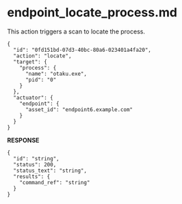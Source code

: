 
# endpoint_locate_process.md

This action triggers a scan to locate the process.

```
{
  "id": "0fd151bd-07d3-40bc-80a6-023401a4fa20",
  "action": "locate",
  "target": {
    "process": {
      "name": "otaku.exe",
      "pid": "0"
    }
  },
  "actuator": {
    "endpoint": {
      "asset_id": "endpoint6.example.com"
    }
  }
}
```

**RESPONSE**

```
{
  "id": "string",
  "status": 200,
  "status_text": "string",
  "results": {
    "command_ref": "string"
  }
}
```